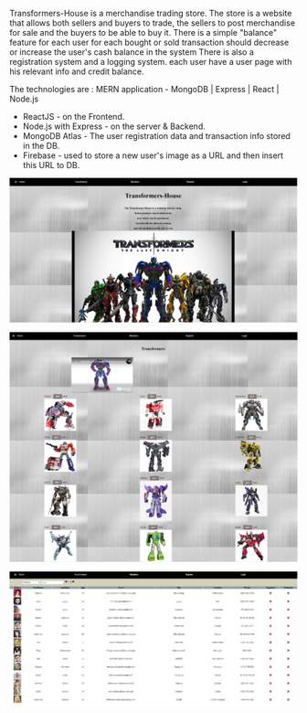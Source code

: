 Transformers-House is a merchandise trading store.
The store is a website that allows both sellers and buyers to trade,
the sellers to post merchandise for sale and the buyers to be able to buy it.
There is a simple "balance" feature for each user for each bought or sold transaction should decrease or increase the user's cash balance in the system 
There is also a registration system and a logging system. each user have a user page with his relevant info and credit balance.

The technologies are :
MERN application - MongoDB | Express | React | Node.js

* ReactJS - on the Frontend.
* Node.js with Express - on the server & Backend.
* MongoDB Atlas - The user registration data and transaction info stored in the DB.
* Firebase - used to store a new user's image as a URL and then insert this URL to DB.

![alt text](https://github.com/EvyatarHaim1/Transformers-trading-store/blob/master/src/images/1.png?raw=true)

![alt text](https://github.com/EvyatarHaim1/Transformers-trading-store/blob/master/src/images/2.png?raw=true)

![alt text](https://github.com/EvyatarHaim1/Transformers-trading-store/blob/master/src/images/3.png?raw=true)






































